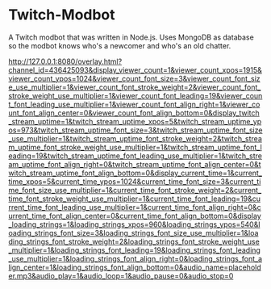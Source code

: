 # Twitch-Modbot
A Twitch modbot that was written in Node.js. Uses MongoDB as database so the modbot knows who's a newcomer and who's an old chatter.

http://127.0.0.1:8080/overlay.html?channel_id=436425093&display_viewer_count=1&viewer_count_xpos=1915&viewer_count_ypos=1024&viewer_count_font_size=3&viewer_count_font_size_use_multiplier=1&viewer_count_font_stroke_weight=2&viewer_count_font_stroke_weight_use_multiplier=1&viewer_count_font_leading=19&viewer_count_font_leading_use_multiplier=1&viewer_count_font_align_right=1&viewer_count_font_align_center=0&viewer_count_font_align_bottom=0&display_twitch_stream_uptime=1&twitch_stream_uptime_xpos=5&twitch_stream_uptime_ypos=973&twitch_stream_uptime_font_size=3&twitch_stream_uptime_font_size_use_multiplier=1&twitch_stream_uptime_font_stroke_weight=2&twitch_stream_uptime_font_stroke_weight_use_multiplier=1&twitch_stream_uptime_font_leading=19&twitch_stream_uptime_font_leading_use_multiplier=1&twitch_stream_uptime_font_align_right=0&twitch_stream_uptime_font_align_center=0&twitch_stream_uptime_font_align_bottom=0&display_current_time=1&current_time_xpos=5&current_time_ypos=1024&current_time_font_size=3&current_time_font_size_use_multiplier=1&current_time_font_stroke_weight=2&current_time_font_stroke_weight_use_multiplier=1&current_time_font_leading=19&current_time_font_leading_use_multiplier=1&current_time_font_align_right=0&current_time_font_align_center=0&current_time_font_align_bottom=0&display_loading_strings=1&loading_strings_xpos=960&loading_strings_ypos=540&loading_strings_font_size=3&loading_strings_font_size_use_multiplier=1&loading_strings_font_stroke_weight=2&loading_strings_font_stroke_weight_use_multiplier=1&loading_strings_font_leading=19&loading_strings_font_leading_use_multiplier=1&loading_strings_font_align_right=0&loading_strings_font_align_center=1&loading_strings_font_align_bottom=0&audio_name=placeholder.mp3&audio_play=1&audio_loop=1&audio_pause=0&audio_stop=0
